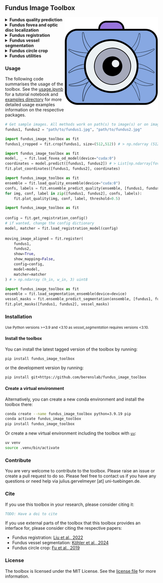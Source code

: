## Fundus Image Toolbox

<img src="icon.svg" alt="Logo" align="right">

<!-- <p style="font-size:3em;">Fundus Image Toolbox</p> -->

<details>
<summary><b>Fundus quality prediction</b></summary>
A quality prediction model for fundus images (gradeable vs. ungradeable) based on an ensemble of 10 models (ResNets and EfficientNets) trained on DeepDRiD and DrimDB data. Can be just used for prediction or retrained. 
<br><a href="./1_read_more/Readmore_quality_prediction.md">Read more</a>. <br>

<img src="./quality_prediction/ex.png" alt="Example image" width="800"/>
</details>

<details>
<summary><b>Fundus fovea and optic disc localization</b></summary>
A model to predict the center coordinates of the fovea and the optic disc in fundus images based on a multi-task EfficientNet trained on ADAM, REFUGE and IDRID datasets. Can be just used for prediction or retrained. <br><a href="./1_read_more/Readmore_fovea_od_localization.md">Read more</a>. <br>

<img src="./fovea_od_localization/ex1.png" alt="Example image" width="800"/>
<br>Example predictions from the external dataset "DeepDRiD".
</details>

<details>
<summary><b>Fundus registration</b></summary>
Align a fundus photograph to another fundus photograph from the same eye using SuperRetina (<a href="https://arxiv.org/abs/2207.07932">Liu et al., 2022</a>). Image registration also goes by the terms image alignment and image matching. <br><a href="./1_read_more/Readmore_registration.md">Read more</a>. <br>

<img src="./registration/image2.png" alt="Example image" width="800"/>
</details>

<details>
<summary><b>Fundus vessel segmentation</b></summary>
Segment the blood vessels in a fundus image using an ensemble of FR-U-Nets trained on the FIVES dataset (<a href="https://openreview.net/forum?id=DDHRGHfwji">Köhler et al., 2024</a>). <br><a href="./1_read_more/Readmore_vessel_segmentation.md">Read more</a>. <br>

<img src="./vessel_segmentation/exs.png" alt="Example image" width="800"/>


</details>

<details>
<summary><b>Fundus circle crop</b></summary>
Fastly crop fundus images to a circle and center it (<a href="http://dx.doi.org/10.1007/978-3-030-32239-7_6">Fu et al., 2019</a>).
<br><a href="./1_read_more/Readmore_circle_crop.md">Read more</a>. <br>

<img src="./circle_crop/ex.png" alt="Example image" width="500"/>
</details>

<details>
<summary><b>Fundus utilities</b></summary>
A collection of additional utilities that can come in handy when working with fundus images.<br><a href="./1_read_more/Readmore_utilities.md">Read more</a>. <br>

- ImageTorchUtils: Image manipulation based on Pytorch tensors.
- Balancing: A script to balance a torch dataset by both oversampling the minority class and undersampling the majority class from [imbalanced-dataset-sampler](https://github.com/ufoym/imbalanced-dataset-sampler/).
- Fundus transforms: A collection of torchvision data augmentation transforms to apply to fundus images adapted from [pytorch-classification](https://github.com/YijinHuang/pytorch-classification/blob/master/data/transforms.py).
- Get pixel mean std: A script to calculate the mean and standard deviation of the pixel values of a dataset by channel.
- Get efficientnet resnet: Getter for torchvision models with efficientnet and resnet architectures initialized with ImageNet weights.
- Lr scheduler: Get a pytorch learning rate scheduler (plus a warmup scheduler) for a given optimizer: OneCycleLR, CosineAnnealingLR, CosineAnnealingWarmRestarts.
- Multilevel 3-way split: Split a pandas dataframe into train, validation and test splits with the options to split by group (i.e. keep groups together) and stratify by label. Wrapper for [multi_level_split](https://github.com/lmkoch/multi-level-split/).
- Seed everything: Set seed for reproducibility in python, numpy and torch.
</details>

<!-- <br>
<p style="font-size:1.5em;"><b>Usage</b></p> -->
### Usage

The following code summarises the usage of the toolbox. See the [usage.ipynb](usage.ipynb) for a tutorial notebook and [examples directory](./0_example_usage/) for more detailed usage examples information on the respective packages.
```python
# Get sample images. All methods work on path(s) to image(s) or on image(s) as numpy arrays, tensors or PIL images.
fundus1, fundus2 = "path/to/fundus1.jpg", "path/to/fundus2.jpg"
```

```python
import fundus_image_toolbox as fit
fundus1_cropped = fit.crop(fundus1, size=(512,512)) # > np.ndarray (512, 512, 3) uint8
```

```python
import fundus_image_toolbox as fit
model, _ = fit.load_fovea_od_model(device="cuda:0")
coordinates = model.predict([fundus1, fundus2]) # > List[np.ndarray[fovea_x,fovea_y,od_x,od_y], ...]
fit.plot_coordinates([fundus1, fundus2], coordinates)
```

```python
import fundus_image_toolbox as fit
ensemble = fit.load_quality_ensemble(device="cuda:0")
confs, labels = fit.ensemble_predict_quality(ensemble, [fundus1, fundus2], threshold=0.5) # > np.ndarray[conf1, conf2], np.ndarray[label1, label2]
for img, conf, label in zip([fundus1, fundus2], confs, labels):
    fit.plot_quality(img, conf, label, threshold=0.5)
```

```python
import fundus_image_toolbox as fit

config = fit.get_registration_config()
# if wanted, change the config dictionary
model, matcher = fit.load_registration_model(config)

moving_image_aligned = fit.register(
    fundus1, 
    fundus2, 
    show=True, 
    show_mapping=False, 
    config=config, 
    model=model, 
    matcher=matcher
) # > np.ndarray (h_in, w_in, 3) uint8
```

```python
import fundus_image_toolbox as fit
ensemble = fit.load_segmentation_ensemble(device=device)
vessel_masks = fit.ensemble_predict_segmentation(ensemble, [fundus1, fundus2], threshold=0.5, size=(512, 512)) # > np.ndarray[np.ndarray[h_in, w_in], ...] float64
fit.plot_masks([fundus1, fundus2], vessel_masks)
```

<!-- <br>
<p style="font-size:1.5em;"><b>Installation</b></p> -->
### Installation

<small>Use Python versions >=3.9 and <3.10 as <i>vessel_segmentation</i> requires versions <3.10.</small><br> 

#### Install the toolbox <br>

You can install the latest tagged version of the toolbox by running:

```bash
pip install fundus_image_toolbox
```

or the development version by running:

```bash
pip install git+https://github.com/berenslab/fundus_image_toolbox
```

#### Create a virtual environment <br>
Alternatively, you can create a new conda environment and install the toolbox there:
```bash
conda create --name fundus_image_toolbox python=3.9.19 pip
conda activate fundus_image_toolbox
pip install fundus_image_toolbox
```
Or create a new virtual environment including the toolbox with [`uv`](https://docs.astral.sh/uv/getting-started/installation/):<br>
```bash
uv venv
source .venv/bin/activate
```

### Contribute
You are very welcome to contribute to the toolbox. Please raise an issue or create a pull request to do so. Please feel free to contact us if you have any questions or need help via julius.gervelmeyer [at] uni-tuebingen.de.

<!-- <br>
<p style="font-size:1.5em;"><b>Cite</b></p> -->
### Cite

If you use this toolbox in your research, please consider citing it:
```bibtex
TODO: Have a doi to cite
```

If you use external parts of the toolbox that this toolbox provides an interface for, please consider citing the respective papers:
- Fundus registration: [Liu et al., 2022](https://arxiv.org/abs/2207.07932)
- Fundus vessel segmentation: [Köhler et al., 2024](https://openreview.net/forum?id=DDHRGHfwji)
- Fundus circle crop: [Fu et al., 2019](http://dx.doi.org/10.1007/978-3-030-32239-7_6)
    <!-- - [Müller et al., 2023](https://zenodo.org/records/10630386) -->
    <!-- -  -->

<!-- <br>
<p style="font-size:1.5em;"><b>License</b></p> -->
### License

The toolbox is licensed under the MIT License. See the [license file](./LICENSE) for more information. <!-- As external packages are used, please check the respective licenses. That includes [fundus_vessel_segmentation](fundus_vessel_segmentation).-->


